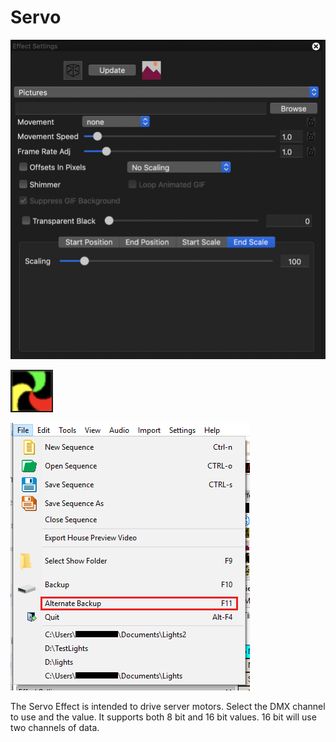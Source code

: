 # Servo

![Icon](../../.gitbook/assets/image%20%28149%29.png)

![Sequencer Grid](../../.gitbook/assets/image%20%28186%29.png)

![](../../.gitbook/assets/image%20%28663%29.png)

The Servo Effect is intended to drive server motors. Select the DMX channel to use and the value. It supports both 8 bit and 16 bit values. 16 bit will use two channels of data.

## 

